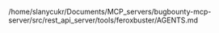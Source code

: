 /home/slanycukr/Documents/MCP_servers/bugbounty-mcp-server/src/rest_api_server/tools/feroxbuster/AGENTS.md